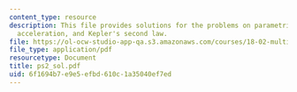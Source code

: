 ```yaml
---
content_type: resource
description: This file provides solutions for the problems on parametric curves, velocity,
  acceleration, and Kepler's second law.
file: https://ol-ocw-studio-app-qa.s3.amazonaws.com/courses/18-02-multivariable-calculus-spring-2006/6f1694b7e9e5efbd610c1a35040ef7ed_ps2_sol.pdf
file_type: application/pdf
resourcetype: Document
title: ps2_sol.pdf
uid: 6f1694b7-e9e5-efbd-610c-1a35040ef7ed
---
```


